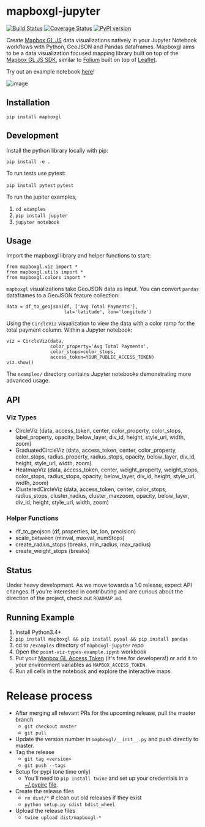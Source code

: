 # mapboxgl-jupyter

[![Build Status](https://travis-ci.org/mapbox/mapboxgl-jupyter.svg?branch=master)](https://travis-ci.org/mapbox/mapboxgl-jupyter)
[![Coverage Status](https://coveralls.io/repos/github/mapbox/mapboxgl-jupyter/badge.svg?branch=master)](https://coveralls.io/github/mapbox/mapboxgl-jupyter?branch=master)
[![PyPI version](https://badge.fury.io/py/mapboxgl.svg)](https://badge.fury.io/py/mapboxgl)

Create [Mapbox GL JS](https://www.mapbox.com/mapbox-gl-js/api/) data visualizations natively in your Jupyter Notebook workflows with Python, GeoJSON and Pandas dataframes.  Mapboxgl aims to be a data visualization focused mapping library built on top of the [Mapbox GL JS SDK](https://www.mapbox.com/mapbox-gl-js/api/), similar to [Folium](https://github.com/python-visualization/folium) built on top of [Leaflet](http://leafletjs.com/).

Try out an example notebook [here](https://www.mapbox.com/labs/jupyter)!

![image](https://raw.githubusercontent.com/mapbox/mapboxgl-jupyter/master/examples/screenshot.png)

## Installation

`pip install mapboxgl`

## Development

Install the python library locally with pip:

`pip install -e .`

To run tests use pytest:

`pip install pytest`
`pytest`

To run the jupiter examples, 

1. `cd examples`
2. `pip install jupyter`
2. `jupyter notebook`

## Usage

Import the mapboxgl library and helper functions to start:

```
from mapboxgl.viz import *
from mapboxgl.utils import *
from mapboxgl.colors import *
```

`mapboxgl` visualizations take GeoJSON data as input.
You can convert `pandas` dataframes to a GeoJSON feature collection:

```
data = df_to_geojson(df, ['Avg Total Payments'],
                     lat='latitude', lon='longitude')
```

Using the `CircleViz` visualization to view the data with
a color ramp for the total payment column. Within a Jupyter
notebook:

```
viz = CircleViz(data,
                color_property='Avg Total Payments',
                color_stops=color_stops,
                access_token=YOUR_PUBLIC_ACCESS_TOKEN)
viz.show()
```

The `examples/` directory contains Jupyter notebooks
demonstrating more advanced usage.

## API

### Viz Types

* CircleViz (data, access_token, center, color_property, color_stops,
             label_property, opacity, below_layer, div_id, height, 
             style_url, width, zoom)
* GraduatedCircleViz (data, access_token, center, color_property, color_stops,
             radius_property, radius_stops, opacity, below_layer, div_id, height, 
             style_url, width, zoom)
* HeatmapViz (data, access_token, center, weight_property, weight_stops, 
              color_stops, radius_stops, opacity, below_layer, div_id, height, 
              style_url, width, zoom)
* ClusteredCircleViz (data, access_token, center, color_stops, radius_stops,
              cluster_radius, cluster_maxzoom, opacity, below_layer, div_id, height, 
              style_url, width, zoom)

### Helper Functions

* df_to_geojson (df, properties, lat, lon, precision)
* scale_between (minval, maxval, numStops)
* create_radius_stops (breaks, min_radius, max_radius)
* create_weight_stops (breaks)

## Status

Under heavy development. As we move towards a 1.0 release, expect
API changes. If you're interested in contributing and are 
curious about the direction of the project, check out `ROADMAP.md`.

## Running Example

1. Install Python3.4+
2. `pip install mapboxgl && pip install pysal && pip install pandas`
2. cd to `/examples` directory of `mapboxgl-jupyter` repo
4. Open the `point-viz-types-example.ipynb` workbook
5. Put your [Mapbox GL Access Token](https://www.mapbox.com/help/how-access-tokens-work/) (it's free for developers!) or add it to your environment variables as `MAPBOX_ACCESS_TOKEN`.
6. Run all cells in the notebook and explore the interactive maps.

# Release process

- After merging all relevant PRs for the upcoming release, pull the master branch
    * `git checkout master`
    * `git pull`
- Update the version number in `mapboxgl/__init__.py` and push directly to master.
- Tag the release
    * `git tag <version>`
    * `git push --tags`
- Setup for pypi (one time only)
    * You'll need to `pip install twine` and set up your credentials in a [~/.pypirc](https://docs.python.org/2/distutils/packageindex.html#pypirc) [file](https://docs.python.org/2/distutils/packageindex.html#pypirc).
- Create the release files
    * `rm dist/*`  # clean out old releases if they exist
    * `python setup.py sdist bdist_wheel`
- Upload the release files
    * `twine upload dist/mapboxgl-*`
